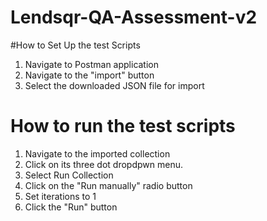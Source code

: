 # Lendsqr-QA-Assessment-v2

#How to Set Up the test Scripts
1. Navigate to Postman application
2. Navigate to the "import" button
3. Select the downloaded JSON file for import

# How to run the test scripts
 1. Navigate to the imported collection
 3. Click on its three dot dropdpwn menu.
 4. Select Run Collection
 5. Click on the "Run manually" radio button
 6. Set iterations to 1
 7. Click the "Run" button




